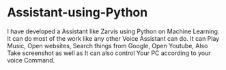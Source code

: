 # Assistant-using-Python
I have developed a Assistant like Zarvis using Python on Machine Learning. It can do most of the work like any other Voice Assistant can do. It can Play Music, Open websites, Search things from Google, Open Youtube, Also Take screenshot as well as It can also control Your PC according to your voice Command. 

